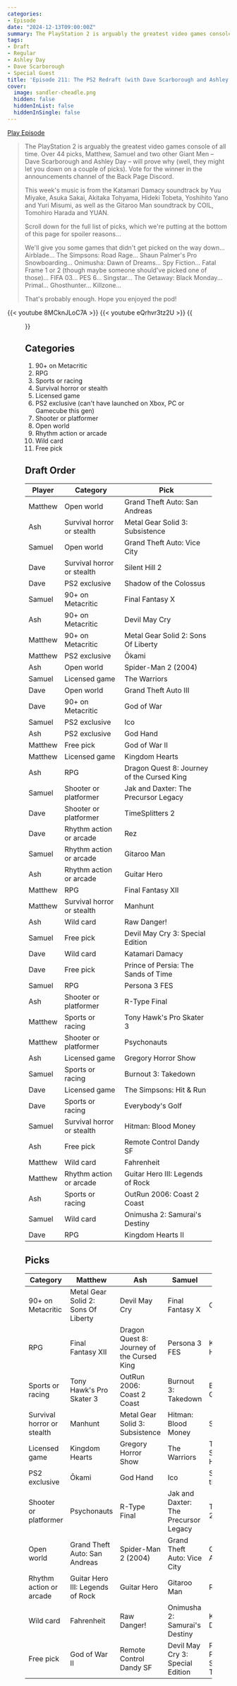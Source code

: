 ```yaml
---
categories:
- Episode
date: "2024-12-13T09:00:00Z"
summary: The PlayStation 2 is arguably the greatest video games console of all time. Over 44 picks, four Giant Men will prove why.
tags:
- Draft
- Regular
- Ashley Day
- Dave Scarborough
- Special Guest
title: 'Episode 211: The PS2 Redraft (with Dave Scarborough and Ashley Day)'
cover: 
  image: sandler-cheadle.png
  hidden: false
  hiddenInList: false
  hiddenInSingle: false
---
```


[Play Episode](https://www.patreon.com/posts/episode-211-ps2-120154117)
> The PlayStation 2 is arguably the greatest video games console of all time. Over 44 picks, Matthew, Samuel and two other Giant Men – Dave Scarborough and Ashley Day – will prove why (well, they might let you down on a couple of picks). Vote for the winner in the announcements channel of the Back Page Discord.
>
> This week's music is from the Katamari Damacy soundtrack by Yuu Miyake, Asuka Sakai, Akitaka Tohyama, Hideki Tobeta, Yoshihito Yano and Yuri Misumi, as well as the Gitaroo Man soundtrack by COIL, Tomohiro Harada and YUAN.
> 
> Scroll down for the full list of picks, which we're putting at the bottom of this page for spoiler reasons...
> 
> We'll give you some games that didn't get picked on the way down...
> Airblade...
> The Simpsons: Road Rage...
> Shaun Palmer's Pro Snowboarding...
> Onimusha: Dawn of Dreams...
> Spy Fiction...
> Fatal Frame 1 or 2 (though maybe someone should've picked one of those)...
> FIFA 03...
> PES 6...
> Singstar...
> The Getaway: Black Monday...
> Primal...
> Ghosthunter...
> Killzone...
>
> That's probably enough. Hope you enjoyed the pod!

{{< youtube 8MCknJLoC7A >}}
{{< youtube eQrhvr3tz2U >}}
{{<figure 
    src="its-war.jpeg" 
    alt="It's war">}}


## Categories
1. 90+ on Metacritic
2. RPG
3. Sports or racing
4. Survival horror or stealth
5. Licensed game
6. PS2 exclusive (can't have launched on Xbox, PC or Gamecube this gen)
7. Shooter or platformer
8. Open world
9. Rhythm action or arcade
10. Wild card
11. Free pick

## Draft Order

| Player  | Category  | Pick                                  |
|-----------|-----|------------------------------------------------|
| Matthew | Open world | Grand Theft Auto: San Andreas|
| Ash | Survival horror or stealth | Metal Gear Solid 3: Subsistence|
| Samuel | Open world | Grand Theft Auto: Vice City |
| Dave | Survival horror or stealth | Silent Hill 2 |
| Dave | PS2 exclusive | Shadow of the Colossus |
| Samuel | 90+ on Metacritic  | Final Fantasy X |
| Ash | 90+ on Metacritic | Devil May Cry  |
| Matthew | 90+ on Metacritic  | Metal Gear Solid 2: Sons Of Liberty |
| Matthew |PS2 exclusive | Ōkami|
| Ash | Open world | Spider-Man 2 (2004)|
| Samuel | Licensed game | The Warriors |
| Dave | Open world | Grand Theft Auto III |
| Dave |90+ on Metacritic  | God of War |
| Samuel | PS2 exclusive | Ico |
| Ash | PS2 exclusive | God Hand |
| Matthew | Free pick | God of War II |
| Matthew | Licensed game | Kingdom Hearts|
| Ash | RPG | Dragon Quest 8: Journey of the Cursed King |
| Samuel | Shooter or platformer | Jak and Daxter: The Precursor Legacy |
| Dave |Shooter or platformer | TimeSplitters 2 |
| Dave |Rhythm action or arcade | Rez |
| Samuel |Rhythm action or arcade | Gitaroo Man |
| Ash | Rhythm action or arcade | Guitar Hero |
| Matthew | RPG| Final Fantasy XII  |
| Matthew |Survival horror or stealth | Manhunt|
| Ash | Wild card | Raw Danger!|
| Samuel | Free pick | Devil May Cry 3: Special Edition |
| Dave | Wild card | Katamari Damacy |
| Dave |Free pick | Prince of Persia: The Sands of Time |
| Samuel |RPG | Persona 3 FES |
| Ash | Shooter or platformer| R-Type Final |
| Matthew |Sports or racing | Tony Hawk's Pro Skater 3 |
| Matthew | Shooter or platformer| Psychonauts|
| Ash | Licensed game | Gregory Horror Show||
| Samuel | Sports or racing | Burnout 3: Takedown |
| Dave |  Licensed game| The Simpsons: Hit & Run |
| Dave | Sports or racing|  Everybody's Golf|
| Samuel | Survival horror or stealth| Hitman: Blood Money |
| Ash |Free pick | Remote Control Dandy SF |
| Matthew |Wild card | Fahrenheit |
| Matthew | Rhythm action or arcade| Guitar Hero III: Legends of Rock|
| Ash | Sports or racing | OutRun 2006: Coast 2 Coast|
| Samuel | Wild card | Onimusha 2: Samurai's Destiny |
| Dave | RPG | Kingdom Hearts II |

## Picks

| Category         | Matthew | Ash | Samuel | Dave |
|------------------|---------|---|--|--|
| 90+ on Metacritic | Metal Gear Solid 2: Sons Of Liberty | Devil May Cry | Final Fantasy X |God of War|
|RPG|Final Fantasy XII | Dragon Quest 8: Journey of the Cursed King |Persona 3 FES |Kingdom Hearts II |
|Sports or racing|Tony Hawk's Pro Skater 3|OutRun 2006: Coast 2 Coast|Burnout 3: Takedown|Everybody's Golf|
|Survival horror or stealth|Manhunt|Metal Gear Solid 3: Subsistence |Hitman: Blood Money |Silent Hill 2 |
|Licensed game|Kingdom Hearts|Gregory Horror Show|The Warriors|The Simpsons: Hit & Run|
|PS2 exclusive|Ōkami|God Hand|Ico|Shadow of the Colossus|
|Shooter or platformer|Psychonauts |R-Type Final |Jak and Daxter: The Precursor Legacy |TimeSplitters 2 |
|Open world|Grand Theft Auto: San Andreas|Spider-Man 2 (2004)|Grand Theft Auto: Vice City |Grand Theft Auto III |
| Rhythm action or arcade|Guitar Hero III: Legends of Rock|Guitar Hero|Gitaroo Man|Rez |
|Wild card|Fahrenheit|Raw Danger!|Onimusha 2: Samurai's Destiny|Katamari Damacy|
|Free pick|God of War II |Remote Control Dandy SF |Devil May Cry 3: Special Edition |Prince of Persia: The Sands of Time |
